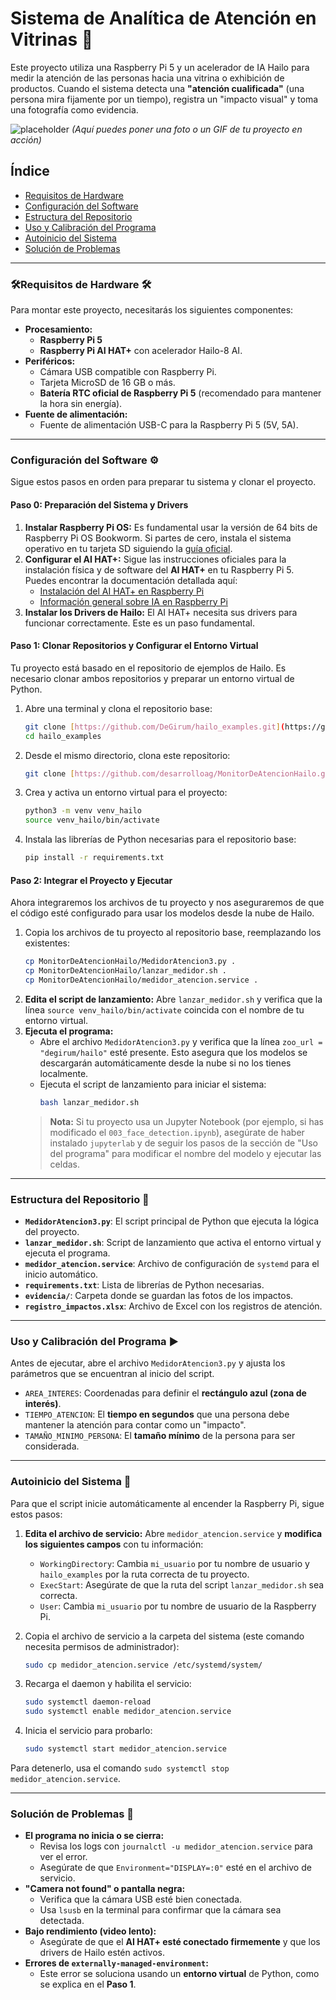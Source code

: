 # Sistema de Analítica de Atención en Vitrinas 🤖️

Este proyecto utiliza una Raspberry Pi 5 y un acelerador de IA Hailo para medir la atención de las personas hacia una vitrina o exhibición de productos. Cuando el sistema detecta una **"atención cualificada"** (una persona mira fijamente por un tiempo), registra un "impacto visual" y toma una fotografía como evidencia.

![placeholder](https://i.imgur.com/v2Jz7g6.png)
*(Aquí puedes poner una foto o un GIF de tu proyecto en acción)*

## Índice

* [Requisitos de Hardware](#-requisitos-de-hardware-️)
* [Configuración del Software](#-configuración-del-software)
* [Estructura del Repositorio](#-estructura-del-repositorio)
* [Uso y Calibración del Programa](#-uso-y-calibración-del-programa)
* [Autoinicio del Sistema](#-autoinicio-del-sistema)
* [Solución de Problemas](#-solución-de-problemas)

---

### 🛠️**Requisitos de Hardware** 🛠️

Para montar este proyecto, necesitarás los siguientes componentes:

* **Procesamiento:**
    * **Raspberry Pi 5**
    * **Raspberry Pi AI HAT+** con acelerador Hailo-8 AI.
* **Periféricos:**
    * Cámara USB compatible con Raspberry Pi.
    * Tarjeta MicroSD de 16 GB o más.
    * **Batería RTC oficial de Raspberry Pi 5** (recomendado para mantener la hora sin energía).
* **Fuente de alimentación:**
    * Fuente de alimentación USB-C para la Raspberry Pi 5 (5V, 5A).

---

### **Configuración del Software** ⚙️

Sigue estos pasos en orden para preparar tu sistema y clonar el proyecto.

#### **Paso 0: Preparación del Sistema y Drivers**

1.  **Instalar Raspberry Pi OS:** Es fundamental usar la versión de 64 bits de Raspberry Pi OS Bookworm. Si partes de cero, instala el sistema operativo en tu tarjeta SD siguiendo la [guía oficial](https://www.raspberrypi.com/software/).
2.  **Configurar el AI HAT+:** Sigue las instrucciones oficiales para la instalación física y de software del **AI HAT+** en tu Raspberry Pi 5. Puedes encontrar la documentación detallada aquí:
    * [Instalación del AI HAT+ en Raspberry Pi](https://www.raspberrypi.com/documentation/accessories/ai-hat-plus.html)
    * [Información general sobre IA en Raspberry Pi](https://www.raspberrypi.com/documentation/computers/ai.html)
3.  **Instalar los Drivers de Hailo:** El AI HAT+ necesita sus drivers para funcionar correctamente. Este es un paso fundamental.

#### **Paso 1: Clonar Repositorios y Configurar el Entorno Virtual**

Tu proyecto está basado en el repositorio de ejemplos de Hailo. Es necesario clonar ambos repositorios y preparar un entorno virtual de Python.

1.  Abre una terminal y clona el repositorio base:
    ```bash
    git clone [https://github.com/DeGirum/hailo_examples.git](https://github.com/DeGirum/hailo_examples.git)
    cd hailo_examples
    ```
2.  Desde el mismo directorio, clona este repositorio:
    ```bash
    git clone [https://github.com/desarrolloag/MonitorDeAtencionHailo.git](https://github.com/desarrolloag/MonitorDeAtencionHailo.git)
    ```
3.  Crea y activa un entorno virtual para el proyecto:
    ```bash
    python3 -m venv venv_hailo
    source venv_hailo/bin/activate
    ```
4.  Instala las librerías de Python necesarias para el repositorio base:
    ```bash
    pip install -r requirements.txt
    ```

#### **Paso 2: Integrar el Proyecto y Ejecutar**

Ahora integraremos los archivos de tu proyecto y nos aseguraremos de que el código esté configurado para usar los modelos desde la nube de Hailo.

1.  Copia los archivos de tu proyecto al repositorio base, reemplazando los existentes:
    ```bash
    cp MonitorDeAtencionHailo/MedidorAtencion3.py .
    cp MonitorDeAtencionHailo/lanzar_medidor.sh .
    cp MonitorDeAtencionHailo/medidor_atencion.service .
    ```
2.  **Edita el script de lanzamiento:** Abre `lanzar_medidor.sh` y verifica que la línea `source venv_hailo/bin/activate` coincida con el nombre de tu entorno virtual.
3.  **Ejecuta el programa:**
    * Abre el archivo `MedidorAtencion3.py` y verifica que la línea `zoo_url = "degirum/hailo"` esté presente. Esto asegura que los modelos se descargarán automáticamente desde la nube si no los tienes localmente.
    * Ejecuta el script de lanzamiento para iniciar el sistema:
        ```bash
        bash lanzar_medidor.sh
        ```
    > **Nota:** Si tu proyecto usa un Jupyter Notebook (por ejemplo, si has modificado el `003_face_detection.ipynb`), asegúrate de haber instalado `jupyterlab` y de seguir los pasos de la sección de "Uso del programa" para modificar el nombre del modelo y ejecutar las celdas.

---

### **Estructura del Repositorio** 📂

* **`MedidorAtencion3.py`**: El script principal de Python que ejecuta la lógica del proyecto.
* **`lanzar_medidor.sh`**: Script de lanzamiento que activa el entorno virtual y ejecuta el programa.
* **`medidor_atencion.service`**: Archivo de configuración de `systemd` para el inicio automático.
* **`requirements.txt`**: Lista de librerías de Python necesarias.
* **`evidencia/`**: Carpeta donde se guardan las fotos de los impactos.
* **`registro_impactos.xlsx`**: Archivo de Excel con los registros de atención.

---

### **Uso y Calibración del Programa** ▶️

Antes de ejecutar, abre el archivo `MedidorAtencion3.py` y ajusta los parámetros que se encuentran al inicio del script.

* `AREA_INTERES`: Coordenadas para definir el **rectángulo azul (zona de interés)**.
* `TIEMPO_ATENCION`: El **tiempo en segundos** que una persona debe mantener la atención para contar como un "impacto".
* `TAMAÑO_MINIMO_PERSONA`: El **tamaño mínimo** de la persona para ser considerada.

---

### **Autoinicio del Sistema** 🚀

Para que el script inicie automáticamente al encender la Raspberry Pi, sigue estos pasos:

1.  **Edita el archivo de servicio:** Abre `medidor_atencion.service` y **modifica los siguientes campos** con tu información:
    * `WorkingDirectory`: Cambia `mi_usuario` por tu nombre de usuario y `hailo_examples` por la ruta correcta de tu proyecto.
    * `ExecStart`: Asegúrate de que la ruta del script `lanzar_medidor.sh` sea correcta.
    * `User`: Cambia `mi_usuario` por tu nombre de usuario de la Raspberry Pi.

2.  Copia el archivo de servicio a la carpeta del sistema (este comando necesita permisos de administrador):
    ```bash
    sudo cp medidor_atencion.service /etc/systemd/system/
    ```
3.  Recarga el daemon y habilita el servicio:
    ```bash
    sudo systemctl daemon-reload
    sudo systemctl enable medidor_atencion.service
    ```
4.  Inicia el servicio para probarlo:
    ```bash
    sudo systemctl start medidor_atencion.service
    ```
Para detenerlo, usa el comando `sudo systemctl stop medidor_atencion.service`.

---

### **Solución de Problemas** 🤔

* **El programa no inicia o se cierra:**
    * Revisa los logs con `journalctl -u medidor_atencion.service` para ver el error.
    * Asegúrate de que `Environment="DISPLAY=:0"` esté en el archivo de servicio.
* **"Camera not found" o pantalla negra:**
    * Verifica que la cámara USB esté bien conectada.
    * Usa `lsusb` en la terminal para confirmar que la cámara sea detectada.
* **Bajo rendimiento (video lento):**
    * Asegúrate de que el **AI HAT+ esté conectado firmemente** y que los drivers de Hailo estén activos.
* **Errores de `externally-managed-environment`:**
    * Este error se soluciona usando un **entorno virtual** de Python, como se explica en el **Paso 1**.
